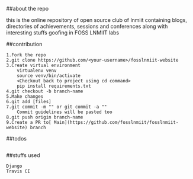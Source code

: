 ##about the repo

this is the online repository of open source club of lnmiit containing blogs, directories of achievements, sessions and conferences along with interesting stuffs goofing in FOSS LNMIIT labs

##contribution

```
1.Fork the repo 
2.git clone https://github.com/<your-username>/fosslnmiit-website
3.Create virtual environment
	virtualenv venv
	source venv/bin/activate
	<Checkout back to project using cd command>
	pip install requirements.txt
4.git checkout -b branch-name
5.Make changes
6.git add [files]
7.git commit -m "" or git commit -a ""
	Commit guidelines will be pasted too
8.git push origin branch-name
9.Create a PR to[ Main](https://github.com/fosslnmiit/fosslnmiit-website) branch
```

##todos
```
```
##stuffs used

```
Django
Travis CI

```
